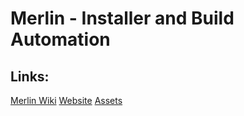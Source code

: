 # Merlin - Installer and Build Automation
## Links:
[Merlin Wiki](https://github.com/blackpandastudios/Merlin-Documentation/wiki)
[Website](http://www.blackpandastudios.com)
[Assets](https://assetstore.unity.com/publishers/29208)

